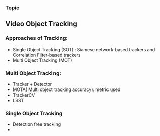### **Topic**
## Video Object Tracking
### Approaches of Tracking:
-  Single Object Tracking (SOT) : Siamese network-based trackers and Correlation Filter-based trackers
-  Multi Object Tracking (MOT)

### Multi Object Tracking:
-  Tracker + Detector
-  MOTA( Multi object tracking accuracy): metric used
-  TrackerCV
-  LSST


### Single Object Tracking
- Detection free tracking
- 
